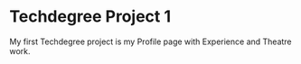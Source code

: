 # Techdegree Project 1
 My first Techdegree project is my Profile page with Experience and Theatre work.